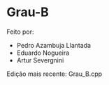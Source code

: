 # Grau-B

Feito por:
- Pedro Azambuja Llantada
- Eduardo Nogueira
- Artur Severgnini

Edição mais recente: Grau_B.cpp
